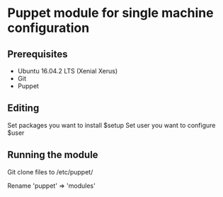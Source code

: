 Puppet module for single machine configuration
==========

## Prerequisites

- Ubuntu 16.04.2 LTS (Xenial Xerus)
- Git
- Puppet

## Editing

Set packages you want to install $setup
Set user you want to configure $user

## Running the module

Git clone files to /etc/puppet/

Rename 'puppet' => 'modules'

```sudo puppet apply -e 'class {"setupmod":}'

